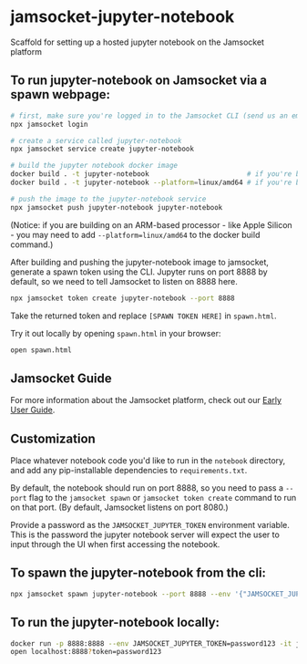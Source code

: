 # jamsocket-jupyter-notebook
Scaffold for setting up a hosted jupyter notebook on the Jamsocket platform

## To run jupyter-notebook on Jamsocket via a spawn webpage:

```bash
# first, make sure you're logged in to the Jamsocket CLI (send us an email if you need credentials!)
npx jamsocket login

# create a service called jupyter-notebook
npx jamsocket service create jupyter-notebook

# build the jupyter notebook docker image
docker build . -t jupyter-notebook                        # if you're building on an Intel/AMD machine
docker build . -t jupyter-notebook --platform=linux/amd64 # if you're building on Apple Silicon or ARM-based machine

# push the image to the jupyter-notebook service
npx jamsocket push jupyter-notebook jupyter-notebook
```

(Notice: if you are building on an ARM-based processor - like Apple Silicon - you may need to add `--platform=linux/amd64` to the docker build command.)

After building and pushing the jupyter-notebook image to jamsocket, generate a spawn token using the CLI. Jupyter runs on port 8888 by default, so we need to tell Jamsocket to listen on 8888 here.

```bash
npx jamsocket token create jupyter-notebook --port 8888
```

Take the returned token and replace `[SPAWN TOKEN HERE]` in `spawn.html`.

Try it out locally by opening `spawn.html` in your browser:

```bash
open spawn.html
```

## Jamsocket Guide

For more information about the Jamsocket platform, check out our [Early User Guide](https://drifting.notion.site/Jamsocket-early-user-guide-5148f81e34744e77bc6b8b305eb3ea75).

## Customization

Place whatever notebook code you'd like to run in the `notebook` directory, and add any pip-installable dependencies to `requirements.txt`.

By default, the notebook should run on port 8888, so you need to pass a `--port` flag to the `jamsocket spawn` or `jamsocket token create` command to run on that port. (By default, Jamsocket listens on port 8080.)

Provide a password as the `JAMSOCKET_JUPYTER_TOKEN` environment variable. This is the password the jupyter notebook server will expect the user to input through the UI when first accessing the notebook.

## To spawn the jupyter-notebook from the cli:

```bash
npx jamsocket spawn jupyter-notebook --port 8888 --env '{"JAMSOCKET_JUPYTER_TOKEN":"[SET JUPYTER PASSWORD HERE]"}'
```

## To run the jupyter-notebook locally:

```bash
docker run -p 8888:8888 --env JAMSOCKET_JUPYTER_TOKEN=password123 -it jupyter-notebook
open localhost:8888?token=password123
```
